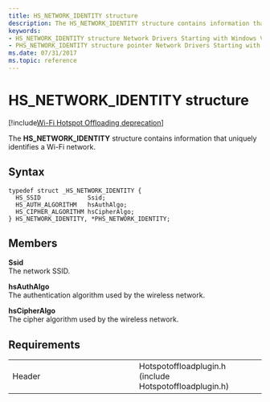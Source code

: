 ```yaml
---
title: HS_NETWORK_IDENTITY structure
description: The HS_NETWORK_IDENTITY structure contains information that uniquely identifies a Wi-Fi network.
keywords: 
- HS_NETWORK_IDENTITY structure Network Drivers Starting with Windows Vista
- PHS_NETWORK_IDENTITY structure pointer Network Drivers Starting with Windows Vista
ms.date: 07/31/2017
ms.topic: reference
---
```


# HS\_NETWORK\_IDENTITY structure

[!include[Wi-Fi Hotspot Offloading deprecation](../includes/wi-fi-hotspot-offloading-deprecation.md)]


The **HS\_NETWORK\_IDENTITY** structure contains information that uniquely identifies a Wi-Fi network.

## Syntax

```ManagedCPlusPlus
typedef struct _HS_NETWORK_IDENTITY {
  HS_SSID             Ssid;
  HS_AUTH_ALGORITHM   hsAuthAlgo;
  HS_CIPHER_ALGORITHM hsCipherAlgo;
} HS_NETWORK_IDENTITY, *PHS_NETWORK_IDENTITY;
```

## Members

**Ssid**  
The network SSID.

**hsAuthAlgo**  
The authentication algorithm used by the wireless network.

**hsCipherAlgo**  
The cipher algorithm used by the wireless network.

## Requirements

<table>
<colgroup>
<col width="50%" />
<col width="50%" />
</colgroup>
<tbody>
<tr class="odd">
<td><p>Header</p></td>
<td>Hotspotoffloadplugin.h (include Hotspotoffloadplugin.h)</td>
</tr>
</tbody>
</table>

 

 





